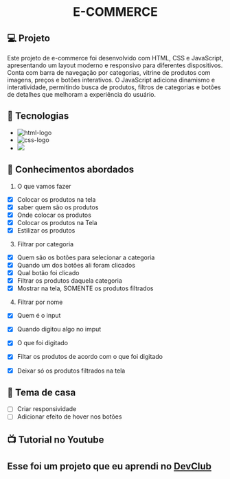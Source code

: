 <h1 align="center">
  E-COMMERCE
</h1>

## 💻 Projeto

Este projeto de e-commerce foi desenvolvido com HTML, CSS e JavaScript, apresentando um layout moderno e responsivo para diferentes dispositivos.
Conta com barra de navegação por categorias, vitrine de produtos com imagens, preços e botões interativos.
O JavaScript adiciona dinamismo e interatividade, permitindo busca de produtos, filtros de categorias e botões de detalhes que melhoram a experiência do usuário.

## 🚀 Tecnologias

- <img src="https://img.shields.io/badge/HTML5-E34F26?style=for-the-badge&logo=html5&logoColor=white" alt="html-logo" />
- <img src="https://img.shields.io/badge/CSS3-1572B6?style=for-the-badge&logo=css3&logoColor=white" alt="css-logo" />
- <img src="https://img.shields.io/badge/JavaScript-F7DF1E?style=for-the-badge&logo=javascript&logoColor=black" />

## 📔 Conhecimentos abordados

  1) O que vamos fazer

  - [x] Colocar os produtos na tela
  - [x] saber quem são os produtos
  - [x] Onde colocar os produtos
  - [x] Colocar os produtos na Tela
  - [x] Estilizar os produtos

  3) Filtrar por categoria
     
  - [x] Quem são os botões para selecionar a categoria
  - [x] Quando um dos botões ali foram clicados
  - [x] Qual botão foi clicado
  - [x] Filtrar os produtos daquela categoria
  - [x] Mostrar na tela, SOMENTE os produtos filtrados
       
  4) Filtrar por nome

  - [x] Quem é o input 
  - [x] Quando digitou algo no imput
  - [x] O que foi digitado
  - [x] Filtar os produtos de acordo com o que foi digitado
  - [x] Deixar só os produtos filtrados na tela


## 📝 Tema de casa

- [ ] Criar responsividade
- [ ] Adicionar efeito de hover nos botões

## 📺 Tutorial no Youtube
<h2>Esse foi um projeto que eu aprendi no <a href="https://rodolfomori.com.br/devclub">DevClub</a></h2>
